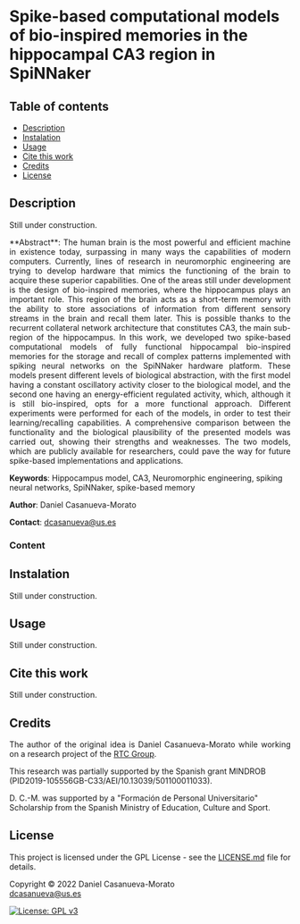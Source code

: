 # Spike-based computational models of bio-inspired memories in the hippocampal CA3 region in SpiNNaker

<h2>Table of contents</h2>
<p align="justify">
<ul>
<li><a href="#Description">Description</a></li>
<li><a href="#Instalation">Instalation</a></li>
<li><a href="#Usage">Usage</a></li>
<li><a href="#CiteThisWork">Cite this work</a></li>
<li><a href="#Credits">Credits</a></li>
<li><a href="#License">License</a></li>
</ul>
</p>


<h2 name="Description">Description</h2>
<p align="justify">
Still under construction.
</p>

<p align="justify">
**Abstract**: 
The human brain is the most powerful and efficient machine in existence today, surpassing in many ways the capabilities of modern computers. Currently, lines of research in neuromorphic engineering are trying to develop hardware that mimics the functioning of the brain to acquire these superior capabilities. One of the areas still under development is the design of bio-inspired memories, where the hippocampus plays an important role. This region of the brain acts as a short-term memory with the ability to store associations of information from different sensory streams in the brain and recall them later. This is possible thanks to the recurrent collateral network architecture that constitutes CA3, the main sub-region of the hippocampus. In this work, we developed two spike-based computational models of fully functional hippocampal bio-inspired memories for the storage and recall of complex patterns implemented with spiking neural networks on the SpiNNaker hardware platform. These models present different levels of biological abstraction, with the first model having a constant oscillatory activity closer to the biological model, and the second one having an energy-efficient regulated activity, which, although it is still bio-inspired, opts for a more functional approach. Different experiments were performed for each of the models, in order to test their learning/recalling capabilities. A comprehensive comparison between the functionality and the biological plausibility of the presented models was carried out, showing their strengths and weaknesses. The two models, which are publicly available for researchers, could pave the way for future spike-based implementations and applications.

**Keywords**: Hippocampus model, CA3, Neuromorphic engineering, spiking neural networks, SpiNNaker, spike-based memory

**Author**: Daniel Casanueva-Morato

**Contact**: dcasanueva@us.es
</p>

<h3>Content</h3>
<p align="justify">

</p>


<h2 name="Instalation">Instalation</h2>
<p align="justify">
Still under construction.
</p>


<h2 name="Usage">Usage</h2>
<p align="justify">
Still under construction.
</p>


<h2 name="CiteThisWork">Cite this work</h2>
<p align="justify">
Still under construction.
</p>


<h2 name="Credits">Credits</h2>
<p align="justify">
The author of the original idea is Daniel Casanueva-Morato while working on a research project of the <a href="http://www.rtc.us.es/">RTC Group</a>.

This research was partially supported by the Spanish grant MINDROB (PID2019-105556GB-C33/AEI/10.13039/501100011033). 

D. C.-M. was supported by a "Formación de Personal Universitario" Scholarship from the Spanish Ministry of Education, Culture and Sport.
</p>


<h2 name="License">License</h2>
<p align="justify">
This project is licensed under the GPL License - see the <a href="https://github.com/dancasmor/Spike-based-computational-models-of-bio-inspired-memories-in-the-hippocampal-CA3-region-in-SpiNNaker/blob/main/LICENSE">LICENSE.md</a> file for details.
</p>
<p align="justify">
Copyright © 2022 Daniel Casanueva-Morato<br>  
<a href="mailto:dcasanueva@us.es">dcasanueva@us.es</a>
</p>

[![License: GPL v3](https://img.shields.io/badge/License-GPL%20v3-blue.svg)](http://www.gnu.org/licenses/gpl-3.0)